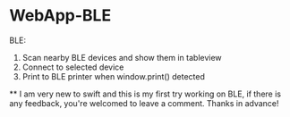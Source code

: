 # WebApp-BLE

BLE:
1. Scan nearby BLE devices and show them in tableview
2. Connect to selected device
3. Print to BLE printer when window.print() detected


** I am very new to swift and this is my first try working on BLE, if there is any feedback, you're welcomed to leave a comment. Thanks in advance!
